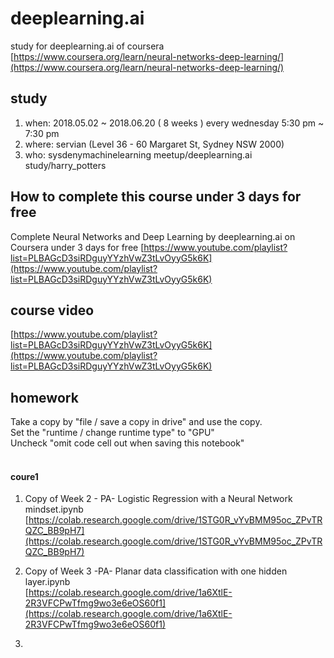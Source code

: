 # deeplearning.ai
study for deeplearning.ai of coursera <br>
[https://www.coursera.org/learn/neural-networks-deep-learning/](https://www.coursera.org/learn/neural-networks-deep-learning/)

## study
1. when: 2018.05.02 ~ 2018.06.20 ( 8 weeks ) every wednesday 5:30 pm ~ 7:30 pm
2. where: servian (Level 36 - 60 Margaret St, Sydney NSW 2000)
3. who: sysdenymachinelearning meetup/deeplearning.ai study/harry_potters

## How to complete this course under 3 days for free
Complete Neural Networks and Deep Learning by deeplearning.ai on Coursera under 3 days for free
[https://www.youtube.com/playlist?list=PLBAGcD3siRDguyYYzhVwZ3tLvOyyG5k6K](https://www.youtube.com/playlist?list=PLBAGcD3siRDguyYYzhVwZ3tLvOyyG5k6K)

## course video
[https://www.youtube.com/playlist?list=PLBAGcD3siRDguyYYzhVwZ3tLvOyyG5k6K](https://www.youtube.com/playlist?list=PLBAGcD3siRDguyYYzhVwZ3tLvOyyG5k6K)

## homework
Take a copy by "file / save a copy in drive" and use the copy.<br/>
Set the "runtime / change runtime type" to "GPU"<br/> 
Uncheck "omit code cell out when saving this notebook"<br/><br/>

#### coure1
1. Copy of Week 2 - PA- Logistic Regression with a Neural Network mindset.ipynb<br/>
[https://colab.research.google.com/drive/1STG0R_vYvBMM95oc_ZPvTRQZC_BB9pH7](https://colab.research.google.com/drive/1STG0R_vYvBMM95oc_ZPvTRQZC_BB9pH7)

2. Copy of Week 3 -PA- Planar data classification with one hidden layer.ipynb<br>
[https://colab.research.google.com/drive/1a6XtlE-2R3VFCPwTfmg9wo3e6eOS60f1](https://colab.research.google.com/drive/1a6XtlE-2R3VFCPwTfmg9wo3e6eOS60f1)

3. 
